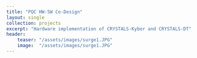 ```yaml
---
title: "PQC HW-SW Co-Design"
layout: single
collection: projects
excerpt: "Hardware implementation of CRYSTALS-Kyber and CRYSTALS-DT"
header:
    teaser: "/assets/images/surge1.JPG"
    image:  "/assets/images/surge1.JPG"
---
```


